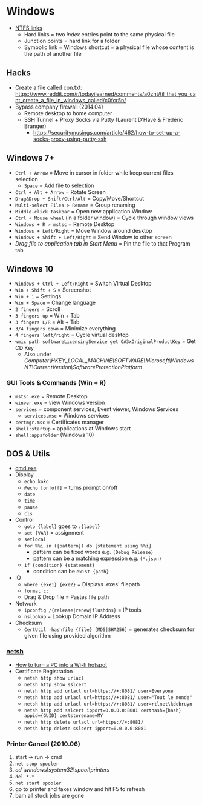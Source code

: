 # Windows

* [NTFS links](https://en.wikipedia.org/wiki/NTFS_links)
  * Hard links = two _index_ entries point to the same physical file
  * Junction points = hard link for a folder
  * Symbolic link = Windows shortcut = a physical file whose content is the path of another file

## Hacks

* Create a file called con.txt: <https://www.reddit.com/r/todayilearned/comments/a0zht/til_that_you_cant_create_a_file_in_windows_called/c0fcr5n/>
* Bypass company firewall (2014.04)
  * Remote desktop to home computer
  * SSH Tunnel + Proxy Socks via Putty (Laurent D'Havé & Frédéric Branger)
    * <https://securitymusings.com/article/462/how-to-set-up-a-socks-proxy-using-putty-ssh>

## Windows 7+

* `Ctrl + Arrow` = Move in cursor in folder while keep current files selection
  * `Space` = Add file to selection
* `Ctrl + Alt + Arrow` = Rotate Screen
* `Drag&Drop + Shift/Ctrl/Alt` = Copy/Move/Shortcut
* `Multi-select Files > Rename` = Group renaming
* `Middle-click taskbar` = Open new application Window
* `Ctrl + Mouse wheel` (in a folder window) = Cycle through window views
* `Windows + R > mstsc` = Remote Desktop
* `Windows + Left/Right` = Move Window around desktop
* `Windows + Shift + Left/Right` = Send Window to other screen
* _Drag file to application tab in Start Menu_ = Pin the file to that Program tab

## Windows 10

* `Windows + Ctrl + Left/Right` = Switch Virtual Desktop
* `Win + Shift + S` = Screenshot
* `Win + i` = Settings
* `Win + Space` = Change language
* `2 fingers` = Scroll
* `3 fingers up` = Win + Tab
* `3 fingers L/R` = Alt + Tab
* `3/4 fingers down` = Minimize everything
* `4 fingers left/right` = Cycle virtual desktop
* `wmic path softwareLicensingService get OA3xOriginalProductKey` = Get CD Key
  * Also under _Computer\HKEY\_LOCAL\_MACHINE\SOFTWARE\Microsoft\Windows NT\CurrentVersion\SoftwareProtectionPlatform_

### GUI Tools & Commands (Win + R)

* `mstsc.exe` = Remote Desktop
* `winver.exe` = view Windows version
* `services` = component services, Event viewer, Windows Services
  * `services.msc` = Windows services
* `certmgr.msc` = Certificates manager
* `shell:startup` = applications at Windows start
* `shell:appsfolder` (Windows 10)

## DOS & Utils

* [cmd.exe](https://en.wikipedia.org/wiki/Cmd.exe#Windows_NT_family)
* Display
  * `echo koko`
  * `@echo [on|off]` = turns prompt on/off
  * `date`
  * `time`
  * `pause`
  * `cls`
* Control
  * `goto {label}` goes to `:{label}`
  * `set {VAR}` = assignment
  * `setlocal`
  * `for %%i in ({pattern}) do {statement using %%i}`
    * pattern can be fixed words e.g. `(Debug Release)`
    * pattern can be a matching expression e.g. `(*.json)`
  * `if {condition} {statement}`
    * condition can be `exist {path}`
* IO
  * `where {exe1} {exe2}` = Displays .exes' filepath
  * `format c:`
  * Drag & Drop file = Pastes file path
* Network
  * `ipconfig /{release|renew|flushdns}` = IP tools
  * `nslookup` = Lookup Domain IP Address
* Checksum
  * `CertUtil -hashfile {file} [MD5|SHA256]` = generates checksum for given file using provided algorithm

### [netsh](https://en.wikipedia.org/wiki/Netsh)

* [How to turn a PC into a Wi-fi hotspot](http://www.reddit.com/r/YouShouldKnow/comments/2bqfvi/ysk_how_to_turn_your_pc_into_a_wifi_hotspot/)
* Certificate Registration
  * `netsh http show urlacl`
  * `netsh http show sslcert`
  * `netsh http add urlacl url=https://+:8081/ user=Everyone`
  * `netsh http add urlacl url=https://+:8081/ user="Tout le monde"`
  * `netsh http add urlacl url=https://+:8081/ user=rtlnet\kdebruyn`
  * `netsh http add sslcert ipport=0.0.0.0:8081 certhash={hash} appid={GUID} certstorename=MY`
  * `netsh http delete urlacl url=https://+:8081/`
  * `netsh http delete sslcert ipport=0.0.0.0:8081`

### Printer Cancel (2010.06)

1. start -> run -> cmd
2. `net stop spooler`
3. _cd \windows\system32\spool\printers_
4. `del *.*`
5. `net start spooler`
6. go to printer and faxes window and hit F5 to refresh
7. bam all stuck jobs are gone
